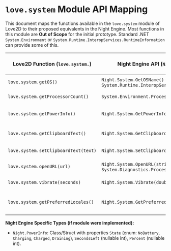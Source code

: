 # `love.system` Module API Mapping

This document maps the functions available in the `love.system` module of Love2D to their proposed equivalents in the Night Engine. Most functions in this module are **Out of Scope** for the initial prototype. Standard .NET `System.Environment` or `System.Runtime.InteropServices.RuntimeInformation` can provide some of this.

| Love2D Function (`love.system.`) | Night Engine API (`Night.System` or `System` namespace) | Notes / C# Signature Idea | Status (Prototype Scope) | Done |
|----------------------------------|---------------------------------------------------------|---------------------------|--------------------------|------|
| `love.system.getOS()`            | `Night.System.GetOSName()` or `System.Runtime.InteropServices.RuntimeInformation.OSDescription` | `public static string GetOSName()` | Out of Scope | [ ] |
| `love.system.getProcessorCount()`| `System.Environment.ProcessorCount` | `public static int GetProcessorCount()` (via `System.Environment`) | Out of Scope | [ ] |
| `love.system.getPowerInfo()`     | `Night.System.GetPowerInfo()`     | `public static Night.PowerInfo GetPowerInfo()` <br> `PowerInfo` class: `State` (enum), `SecondsLeft` (nullable int), `Percent` (nullable int). | Out of Scope | [ ] |
| `love.system.getClipboardText()` | `Night.System.GetClipboardText()` | `public static string GetClipboardText()` <br> Would need platform-specific implementation or a library. | Out of Scope | [ ] |
| `love.system.setClipboardText(text)` | `Night.System.SetClipboardText(string text)` | `public static void SetClipboardText(string text)` | Out of Scope | [ ] |
| `love.system.openURL(url)`       | `Night.System.OpenURL(string url)` or `System.Diagnostics.Process.Start()` | `public static bool OpenURL(string url)` <br> `Process.Start(new ProcessStartInfo(url) { UseShellExecute = true });` | Out of Scope | [ ] |
| `love.system.vibrate(seconds)`   | `Night.System.Vibrate(double seconds)` | `public static void Vibrate(double seconds)` <br> For mobile devices. | Out of Scope | [ ] |
| `love.system.getPreferredLocales()` | `Night.System.GetPreferredLocales()` | `public static string[] GetPreferredLocales()` <br> From `System.Globalization.CultureInfo.CurrentUICulture` etc. | Out of Scope | [ ] |

**Night Engine Specific Types (if module were implemented):**
*   `Night.PowerInfo`: Class/Struct with properties `State` (enum: `NoBattery`, `Charging`, `Charged`, `Draining`), `SecondsLeft` (nullable int), `Percent` (nullable int).
